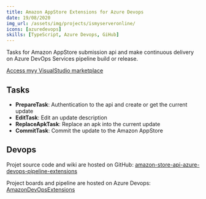 ```yaml
---
title: Amazon AppStore Extensions for Azure Devops
date: 19/08/2020
img_url: /assets/img/projects/ismyserveronline/
icons: [azuredevops]
skills: [TypeScript, Azure Devops, GiHub]
---
```


Tasks for Amazon AppStore submission api and make continuous delivery on Azure DevOps Services pipeline build or release.

[Access myy VisualStudio marketplace](https://marketplace.visualstudio.com/publishers/MaxenceRaoux)

## Tasks

- __PrepareTask__: Authentication to the api and create or get the current update
- __EditTask__: Edit an update description
- __ReplaceApkTask__: Replace an apk into the current update
- __CommitTask__: Commit the update to the Amazon AppStore

## Devops

Projet source code and wiki are hosted on GitHub: [amazon-store-api-azure-devops-pipeline-extensions](https://github.com/Maouxi/amazon-store-api-azure-devops-pipeline-extensions) 

Project boards and pipeline are hosted on Azure Devops: [AmazonDevOpsExtensions](https://dev.azure.com/maxenceraoux/AmazonDevOpsExtensions)